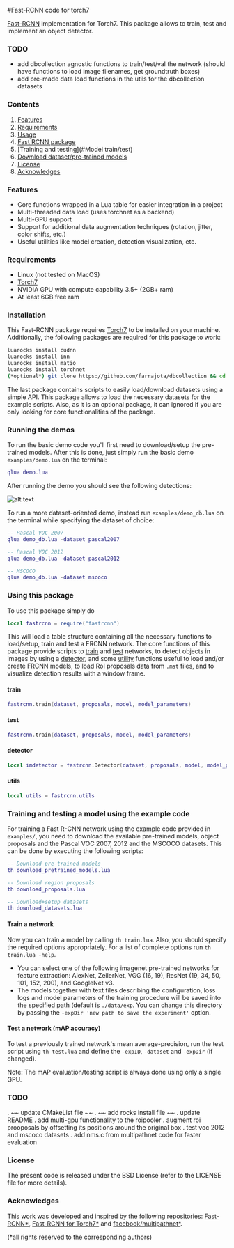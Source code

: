#Fast-RCNN code for torch7

[Fast-RCNN](https://github.com/rbgirshick/fast-rcnn) implementation for Torch7. This package allows to train, test and implement an object detector.

### TODO

- add dbcollection agnostic functions to train/test/val the network (should have functions to load image filenames, get groundtruth boxes)
- add pre-made data load functions in the utils for the dbcollection datasets

### Contents
1. [Features](#features)
1. [Requirements](#requirements)
3. [Usage](#usage)
3. [Fast RCNN package](#package)
4. [Training and testing](#Model train/test)
5. [Download dataset/pre-trained models](#Downloads)
5. [License](#License)
5. [Acknowledges](#acknowledges)

### Features
- Core functions wrapped in a Lua table for easier integration in a project
- Multi-threaded data load (uses torchnet as a backend)
- Multi-GPU support
- Support for additional data augmentation techniques (rotation, jitter, color shifts, etc.)
- Useful utilities like model creation, detection visualization, etc.


### Requirements

- Linux (not tested on MacOS)
- [Torch7](http://torch.ch/docs/getting-started.html)
- NVIDIA GPU with compute capability 3.5+ (2GB+ ram)
- At least 6GB free ram


### Installation

This Fast-RCNN package requires [Torch7](http://torch.ch/docs/getting-started.html) to be installed on your machine. Additionally, the following packages are required for this package to work:

```bash
luarocks install cudnn
luarocks install inn
luarocks install matio
luarocks install torchnet
(*optional*) git clone https://github.com/farrajota/dbcollection && cd dbcollection && luarocks make
```

The last package contains scripts to easily load/download datasets using a simple API. This package allows to load the necessary datasets for the example scripts. Also, as it is an optional package, it can ignored if you are only looking for core functionalities of the package.

### Running the demos

To run the basic demo code you'll first need to download/setup the pre-trained models. After this is done, just simply run the basic demo `examples/demo.lua` on the terminal:
```lua
qlua demo.lua
```

After running the demo you should see the following detections:

![alt text](data/demo/demo_detections.png "Detections with AlexNet")

To run a more dataset-oriented demo, instead run `examples/demo_db.lua` on the terminal while specifying the dataset of choice:

```lua
-- Pascal VOC 2007
qlua demo_db.lua -dataset pascal2007

-- Pascal VOC 2012
qlua demo_db.lua -dataset pascal2012

-- MSCOCO
qlua demo_db.lua -dataset mscoco
```

### Using this package

To use this package simply do 
```lua
local fastrcnn = require("fastrcnn")
```
This will load a table structure containing all the necessary functions to load/setup, train and test a FRCNN network. The core functions of this package provide scripts to [train](#train) and [test](#test) networks, to detect objects in images by using a [detector](#detector), and some [utility](#utils) functions useful to load and/or create FRCNN models, to load RoI proposals data from `.mat` files, and to visualize detection results with a window frame. 

<a name="train"></a>
#### train ####
```lua
fastrcnn.train(dataset, proposals, model, model_parameters)
```
<a name="test"></a>
#### test ####
```lua
fastrcnn.train(dataset, proposals, model, model_parameters)
```
<a name="detector"></a>
#### detector ####
```lua
local imdetector = fastrcnn.Detector(dataset, proposals, model, model_parameters)
```
<a name="utils"></a>
#### utils ####

```lua
local utils = fastrcnn.utils
```


### Training and testing a model using the example code

For training a Fast R-CNN network using the example code provided in `examples/`, you need to download the available pre-trained models, object proposals and the Pascal VOC 2007, 2012 and the MSCOCO datasets. This can be done by executing the following scripts: 
```lua
-- Download pre-trained models
th download_pretrained_models.lua

-- Download region proposals
th download_proposals.lua

-- Download+setup datasets
th download_datasets.lua
```
#### Train a network

Now you can train a model by calling ```th train.lua```. Also, you should specify the required options appropriately. For a list of complete options run ```th train.lua -help```. 

* You can select one of the following imagenet pre-trained networks for feature extraction: AlexNet, ZeilerNet, VGG (16, 19), ResNet (19, 34, 50, 101, 152, 200), and GoogleNet v3.
* The models together with text files describing the configuration, loss logs and model parameters of the training procedure will be saved into the specified path (default is `./data/exp`. You can change this directory by passing the `-expDir 'new path to save the experiment'` option. 

#### Test a network (mAP accuracy)

To test a previously trained network's mean average-precision, run the test script using `th test.lua` and define the `-expID`, `-dataset` and `-expDir` (if changed). 

Note: The mAP evaluation/testing script is always done using only a single GPU.


### TODO

. ~~ update CMakeList file ~~
. ~~ add rocks install file ~~
. update README
. add multi-gpu functionality to the roipooler
. augment roi prooposals by offsetting its positions around the original box
. test voc 2012 and mscoco datasets
. add nms.c from multipathnet code for faster evaluation

### License

The present code is released under the BSD License (refer to the LICENSE file for more details).

### Acknowledges

This work was developed and inspired by the following repositories: [Fast-RCNN*](https://github.com/rbgirshick/fast-rcnn), [Fast-RCNN for Torch7*](https://github.com/mahyarnajibi/fast-rcnn-torch) and [facebook/multipathnet*](https://github.com/facebookresearch/multipathnet). 

(*all rights reserved to the corresponding authors)
